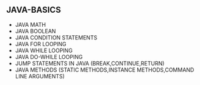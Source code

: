 ## JAVA-BASICS
* JAVA MATH   
* JAVA BOOLEAN  
* JAVA CONDITION STATEMENTS  
* JAVA FOR LOOPING  
* JAVA WHILE LOOPING   
* JAVA DO-WHILE LOOPING  
* JUMP STATEMENTS IN JAVA (BREAK,CONTINUE,RETURN)   
* JAVA METHODS (STATIC METHODS,INSTANCE METHODS,COMMAND LINE ARGUMENTS)
  
